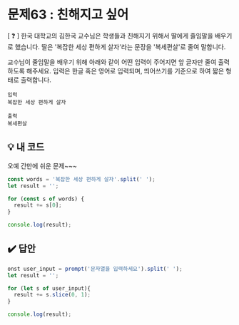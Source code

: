# 문제63 : 친해지고 싶어

[ ❓ ] 한국 대학교의 김한국 교수님은 학생들과 친해지기 위해서 딸에게 줄임말을 배우기로 했습니다.
딸은 '복잡한 세상 편하게 살자'라는 문장을 '복세편살'로 줄여 말합니다.

교수님이 줄임말을 배우기 위해 아래와 같이 어떤 입력이 주어지면 앞 글자만 줄여 출력하도록 해주세요.
입력은 한글 혹은 영어로 입력되며, 띄어쓰기를 기준으로 하여 짧은 형태로 출력합니다.

```
입력
복잡한 세상 편하게 살자

출력
복세편살
```


## 💡 내 코드
오예 간만에 쉬운 문제~~~ 

```js
const words = '복잡한 세상 편하게 살자'.split(' ');
let result = '';

for (const s of words) {
  result += s[0];
}

console.log(result);
```


## ✔️ 답안
```js
onst user_input = prompt('문자열을 입력하세요').split(' ');
let result = '';

for (let s of user_input){
  result += s.slice(0, 1);
}

console.log(result);
```

